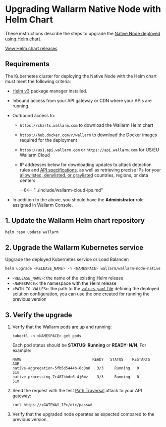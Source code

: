 [configure-proxy-balancer-instr]:           ../../admin-en/configuration-guides/access-to-wallarm-api-via-proxy.md
[ptrav-attack-docs]:                        ../../attacks-vulns-list.md#path-traversal
[ip-list-docs]:                             ../../user-guides/ip-lists/overview.md
[api-spec-enforcement-docs]:                ../../api-specification-enforcement/overview.md

# Upgrading Wallarm Native Node with Helm Chart

These instructions describe the steps to upgrade the [Native Node deployed using Helm chart](../../installation/native-node/helm-chart.md).

[View Helm chart releases](node-artifact-versions.md)

## Requirements

The Kubernetes cluster for deploying the Native Node with the Helm chart must meet the following criteria:

* [Helm v3](https://helm.sh/) package manager installed.
* Inbound access from your API gateway or CDN where your APIs are running.
* Outbound access to:

    * `https://charts.wallarm.com` to download the Wallarm Helm chart
    * `https://hub.docker.com/r/wallarm` to download the Docker images required for the deployment
    * `https://us1.api.wallarm.com` or `https://api.wallarm.com` for US/EU Wallarm Cloud
    * IP addresses below for downloading updates to attack detection rules and [API specifications][api-spec-enforcement-docs], as well as retrieving precise IPs for your [allowlisted, denylisted, or graylisted][ip-list-docs] countries, regions, or data centers

        --8<-- "../include/wallarm-cloud-ips.md"
* In addition to the above, you should have the **Administrator** role assigned in Wallarm Console.

## 1. Update the Wallarm Helm chart repository

```bash
helm repo update wallarm
```

## 2. Upgrade the Wallarm Kubernetes service

Upgrade the deployed Kubernetes service or Load Balancer:

``` bash
helm upgrade <RELEASE_NAME> -n <NAMESPACE> wallarm/wallarm-node-native --version 0.10.0 -f <PATH_TO_VALUES>
```

* `<RELEASE_NAME>`: the name of the existing Helm release
* `<NAMESPACE>`: the namespace with the Helm release
* `<PATH_TO_VALUES>`: the path to the [`values.yaml` file](../../installation/native-node/helm-chart-conf.md) defining the deployed solution configuration, you can use the one created for running the previous version

## 3. Verify the upgrade

1. Verify that the Wallarm pods are up and running:

    ```
    kubectl -n <NAMESPACE> get pods
    ```

    Each pod status should be **STATUS: Running** or **READY: N/N**. For example:

    ```
    NAME                                READY   STATUS    RESTARTS   AGE
    native-aggregation-5fb5d5444b-6c8n8   3/3     Running   0          51m
    native-processing-7c487bbdc6-4j6mz    3/3     Running   0          51m
    ```
1. Send the request with the test [Path Traversal][ptrav-attack-docs] attack to your API gateway:

    ```
    curl https://<GATEWAY_IP>/etc/passwd
    ```
1. Verify that the upgraded node operates as expected compared to the previous version.
